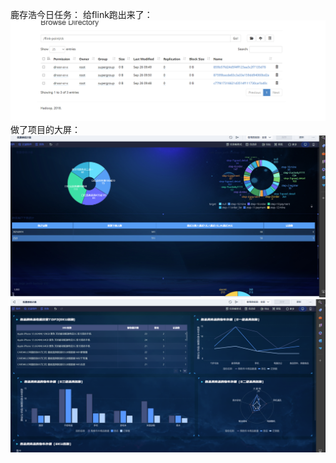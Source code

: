 鹿存浩今日任务：
给flink跑出来了：
![img_15.png](img%2Fimg_15.png)
做了项目的大屏：
![img_17.png](img%2Fimg_17.png)
![img_16.png](img%2Fimg_16.png)